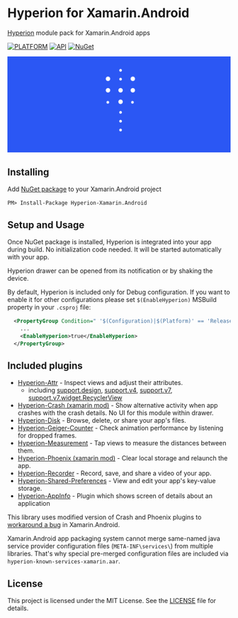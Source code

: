 # Hyperion for Xamarin.Android

[Hyperion](https://github.com/willowtreeapps/Hyperion-Android) module pack for Xamarin.Android apps

[![PLATFORM](https://img.shields.io/badge/platform-Xamarin.Android-lightgrey)]() [![API](https://img.shields.io/badge/API-15%2B-brightgreen)]() [![NuGet](https://img.shields.io/nuget/v/Hyperion-Xamarin.Android)](https://www.nuget.org/packages/Hyperion-Xamarin.Android)

![Hyperion Logo](art/logo.png)

## Installing

Add [NuGet package](https://www.nuget.org/packages/Hyperion-Xamarin.Android) to your Xamarin.Android project

```
PM> Install-Package Hyperion-Xamarin.Android
```

## Setup and Usage

Once NuGet package is installed, Hyperion is integrated into your app during build. No initialization code needed. It will be started automatically with your app.

Hyperion drawer can be opened from its notification or by shaking the device.

By default, Hyperion is included only for Debug configuration.
If you want to enable it for other configurations please set `$(EnableHyperion)` MSBuild property in your `.csproj` file:
```xml
  <PropertyGroup Condition=" '$(Configuration)|$(Platform)' == 'Release|AnyCPU' ">
    ...
    <EnableHyperion>true</EnableHyperion>
  </PropertyGroup>
```

## Included plugins

- [Hyperion-Attr](https://github.com/willowtreeapps/Hyperion-Android/tree/develop/hyperion-attr) - Inspect views and adjust their attributes.
	+ including [support.design](https://github.com/willowtreeapps/Hyperion-Android/tree/develop/hyperion-attr-design), [support.v4](https://github.com/willowtreeapps/Hyperion-Android/tree/develop/hyperion-attr-support-v4), [support.v7](https://github.com/willowtreeapps/Hyperion-Android/tree/develop/hyperion-attr-appcompat-v7), [support.v7.widget.RecyclerView](https://github.com/willowtreeapps/Hyperion-Android/tree/develop/hyperion-attr-recyclerview)
- [Hyperion-Crash (xamarin mod)](https://github.com/SIDOVSKY/Hyperion-Android/tree/xamarin-adjustment/hyperion-crash) - Show alternative activity when app crashes with the crash details. No UI for this module within drawer.
- [Hyperion-Disk](https://github.com/willowtreeapps/Hyperion-Android/tree/develop/hyperion-disk) - Browse, delete, or share your app\'s files.
- [Hyperion-Geiger-Counter](https://github.com/willowtreeapps/Hyperion-Android/tree/develop/hyperion-geiger-counter) - Check animation performance by listening for dropped frames.
- [Hyperion-Measurement](https://github.com/willowtreeapps/Hyperion-Android/tree/develop/hyperion-measurement) - Tap views to measure the distances between them.
- [Hyperion-Phoenix (xamarin mod)](https://github.com/SIDOVSKY/Hyperion-Android/tree/xamarin-adjustment/hyperion-phoenix) - Clear local storage and relaunch the app.
- [Hyperion-Recorder](https://github.com/willowtreeapps/Hyperion-Android/tree/develop/hyperion-recorder) - Record, save, and share a video of your app.
- [Hyperion-Shared-Preferences](https://github.com/willowtreeapps/Hyperion-Android/tree/develop/hyperion-shared-preferences) - View and edit your app\'s key-value storage.
- [Hyperion-AppInfo](https://github.com/STAR-ZERO/Hyperion-AppInfo) - Plugin which shows screen of details about an application

This library uses modified version of Crash and Phoenix plugins to [workaround a bug](https://github.com/SIDOVSKY/Hyperion-Android#modifications-for-xamarin) in Xamarin.Android.

Xamarin.Android app packaging system cannot merge same-named java service provider configuration files (`META-INF\services\`) from multiple libraries.
That's why special pre-merged configuration files are included via `hyperion-known-services-xamarin.aar`.

## License

This project is licensed under the MIT License. See the [LICENSE](LICENSE) file for details.